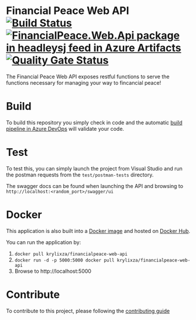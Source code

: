 # Financial Peace Web API [![Build Status](https://dev.azure.com/headleysj/Source%20Code/_apis/build/status/FinancialPeace-Web-Api?branchName=master)](https://dev.azure.com/headleysj/Source%20Code/_build/latest?definitionId=12&branchName=master) [![FinancialPeace.Web.Api package in headleysj feed in Azure Artifacts](https://feeds.dev.azure.com/headleysj/_apis/public/Packaging/Feeds/404449e0-6d24-4a4e-bc3e-4634d3f54a5a/Packages/19bede14-4978-45fb-ab14-e922583f21f4/Badge)](https://dev.azure.com/headleysj/Source%20Code/_packaging?_a=package&feed=404449e0-6d24-4a4e-bc3e-4634d3f54a5a&package=19bede14-4978-45fb-ab14-e922583f21f4&preferRelease=true) [![Quality Gate Status](https://sonarcloud.io/api/project_badges/measure?project=FinancialPeace-Web-Api&metric=alert_status)](https://sonarcloud.io/dashboard?id=FinancialPeace-Web-Api)
The Financial Peace Web API exposes restful functions to serve the functions necessary for managing your way to fincancial peace!

# Build
To build this repository you simply check in code and the automatic [build pipeline in Azure DevOps](https://dev.azure.com/headleysj/Source%20Code/_build?definitionId=12) will validate your code.

# Test
To test this, you can simply launch the project from Visual Studio and run the postman requests from the `test/postman-tests` directory. 

The swagger docs can be found when launching the API and browsing to `http://localhost:<random_port>/swagger/ui`

# Docker
This application is also built into a [Docker image](Dockerfile) and hosted on [Docker Hub](https://hub.docker.com/r/krylixza/financialpeace-web-api).

You can run the application by:
1. `docker pull krylixza/financialpeace-web-api`
2. `docker run -d -p 5000:5000 docker pull krylixza/financialpeace-web-api`
3. Browse to http://localhost:5000

# Contribute
To contribute to this project, please following the [contributing guide](CONTRIBUTING.md)